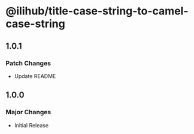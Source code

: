 # @ilihub/title-case-string-to-camel-case-string

## 1.0.1

### Patch Changes

- Update README

## 1.0.0

### Major Changes

- Initial Release
